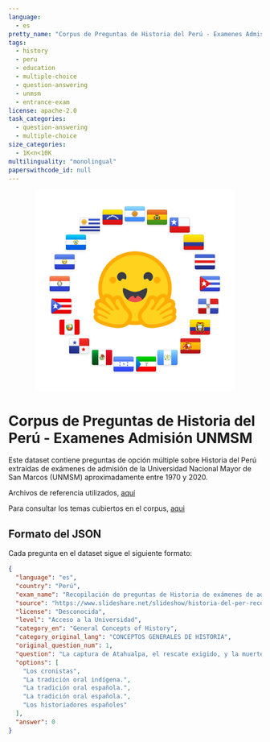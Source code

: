 ```yaml
---
language:
  - es
pretty_name: "Corpus de Preguntas de Historia del Perú - Examenes Admisión UNMSM"
tags:
  - history
  - peru
  - education
  - multiple-choice
  - question-answering
  - unmsm
  - entrance-exam
license: apache-2.0
task_categories:
  - question-answering
  - multiple-choice
size_categories:
  - 1K<n<10K
multilinguality: "monolingual"
paperswithcode_id: null
---
```


<div align="center">
    <img src="somosNLP.svg" width="400"/>
</div>

# Corpus de Preguntas de Historia del Perú - Examenes Admisión UNMSM

Este dataset contiene preguntas de opción múltiple sobre Historia del Perú extraídas de exámenes de admisión de la Universidad Nacional Mayor de San Marcos (UNMSM) aproximadamente entre 1970 y 2020.

Archivos de referencia utilizados, [aquí](https://github.com/mcdaqc/Corpus-Historia-Peru-ExamenAdmisionUNMSM-MultipleChoice/blob/main/files/data_ocr/cuestionario.pdf)

Para consultar los temas cubiertos en el corpus, [aqui](https://github.com/mcdaqc/Corpus-Historia-Peru-ExamenAdmisionUNMSM-MultipleChoice/blob/main/files/data_clean/categorias.txt)

## Formato del JSON

Cada pregunta en el dataset sigue el siguiente formato:

```json
{
  "language": "es",
  "country": "Perú",
  "exam_name": "Recopilación de preguntas de Historia de exámenes de admisión a la Universidad Nacional Mayor de San Marcos",
  "source": "https://www.slideshare.net/slideshow/historia-del-per-recopilacin-ex-adm-unmsm/251464302",
  "license": "Desconocida",
  "level": "Acceso a la Universidad",
  "category_en": "General Concepts of History",
  "category_original_lang": "CONCEPTOS GENERALES DE HISTORIA",
  "original_question_num": 1,
  "question": "La captura de Atahualpa, el rescate exigido, y la muerte del último inca se conoce fundamentalmente a través de:",
  "options": [
    "Los cronistas",
    "La tradición oral indígena.",
    "La tradición oral española.",
    "La tradición oral española.",
    "Los historiadores españoles"
  ],
  "answer": 0
}
```

